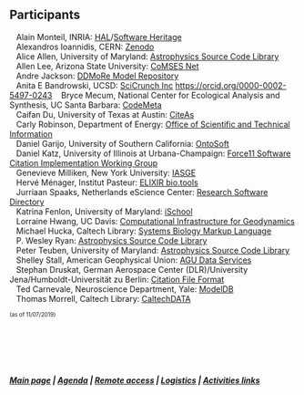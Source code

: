 ## Participants    
 &nbsp; &nbsp;Alain Monteil,	INRIA: [HAL](https://hal.archives-ouvertes.fr/)/[Software Heritage](https://www.softwareheritage.org/)  
 &nbsp; &nbsp;Alexandros Ioannidis, CERN: [Zenodo](https://zenodo.org/)  
 &nbsp; &nbsp;Alice Allen, University of Maryland: [Astrophysics Source Code Library](http://ascl.net/)  
 &nbsp; &nbsp;Allen Lee, Arizona State University: [CoMSES Net](https://www.comses.net/)  
 &nbsp; &nbsp;Andre Jackson: [DDMoRe Model Repository](http://repository.ddmore.eu/)  
 &nbsp; &nbsp;Anita E Bandrowski, UCSD: [SciCrunch Inc](https://scicrunch.org/) https://orcid.org/0000-0002-5497-0243 
 &nbsp; &nbsp;Bryce Mecum, National Center for Ecological Analysis and Synthesis, UC Santa Barbara: [CodeMeta](https://codemeta.github.io/)  
 &nbsp; &nbsp;Caifan Du, University of Texas at Austin: [CiteAs](http://citeas.org/)  
 &nbsp; &nbsp;Carly Robinson, Department of Energy: [Office of Scientific and Technical Information](https://www.osti.gov/)  
 &nbsp; &nbsp;Daniel Garijo, University of Southern California: [OntoSoft](http://www.ontosoft.org/)  
 &nbsp; &nbsp;Daniel Katz, University of Illinois at Urbana-Champaign: [Force11 Software Citation Implementation Working Group](https://www.force11.org/group/software-citation-implementation-working-group)  
 &nbsp; &nbsp;Genevieve Milliken, New York University: [IASGE](https://investigating-archiving-git.gitlab.io/)    
 &nbsp; &nbsp;Hervé Ménager,	Institut Pasteur: [ELIXIR bio.tools](https://bio.tools/)  
 &nbsp; &nbsp;Jurriaan Spaaks, Netherlands eScience Center: [Research Software Directory](https://www.research-software.nl/)  
 &nbsp; &nbsp;Katrina Fenlon,	University of Maryland: [iSchool](https://ischool.umd.edu/)  
 &nbsp; &nbsp;Lorraine Hwang, UC Davis: [Computational Infrastructure for Geodynamics](https://geodynamics.org/)  
 &nbsp; &nbsp;Michael Hucka, Caltech Library: [Systems Biology Markup Language](http://sbml.org/Main_Page)  
 &nbsp; &nbsp;P. Wesley Ryan: [Astrophysics Source Code Library](http://ascl.net/)  
 &nbsp; &nbsp;Peter Teuben, University of Maryland: [Astrophysics Source Code Library](http://ascl.net/)  
 &nbsp; &nbsp;Shelley Stall, American Geophysical Union: [AGU Data Services](https://www.agu.org/Learn-About-AGU/About-AGU/Data-Leadership)    
 &nbsp; &nbsp;Stephan Druskat, German Aerospace Center (DLR)/University Jena/Humboldt-Universität zu Berlin: [Citation File Format](https://citation-file-format.github.io/)  
 &nbsp; &nbsp;Ted Carnevale,	Neuroscience Department, Yale: [ModelDB](https://senselab.med.yale.edu/modeldb/)  
 &nbsp; &nbsp;Thomas Morrell, Caltech Library: [CaltechDATA](https://data.caltech.edu/)  

     

   
<sub><sup> (as of 11/07/2019) </sup></sub>

  &nbsp; &nbsp;   
  &nbsp; &nbsp;    
  &nbsp; &nbsp;    
  &nbsp; &nbsp;  
##### [Main page](https://asclnet.github.io/SWRegistryWorkshop/) | [Agenda](https://asclnet.github.io/SWRegistryWorkshop/Agenda.html) | [Remote access](https://asclnet.github.io/SWRegistryWorkshop/RemoteAccess.html) | [Logistics](https://asclnet.github.io/SWRegistryWorkshop/Logistics.html) | [Activities links](https://asclnet.github.io/SWRegistryWorkshop/#links-for-workshop-activities)   

